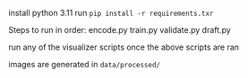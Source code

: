 install python 3.11
run ```pip install -r requirements.txr```

Steps to run in order:
encode.py
train.py
validate.py
draft.py

run any of the visualizer scripts once the above scripts are ran

images are generated in ```data/processed/```